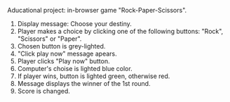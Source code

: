 Aducational project: in-browser game "Rock-Paper-Scissors".

1) Display message: Choose your destiny.
2) Player makes a choice by clicking one of the following buttons: "Rock", "Scissors" or "Paper".
3) Chosen button is grey-lighted.
4) "Click play now" message apears.
5) Player clicks "Play now" button.
6) Computer's choise is lighted blue color.
7) If player wins, button is lighted green, otherwise red.
8) Message displays the winner of the 1st round.
9) Score is changed.

